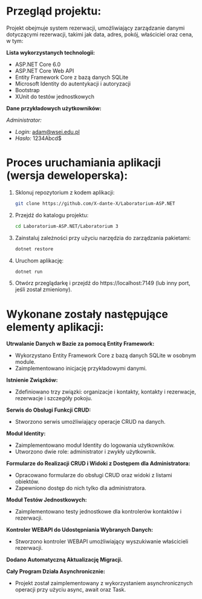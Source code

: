 # Przegląd projektu:

Projekt obejmuje system rezerwacji, umożliwiający zarządzanie danymi dotyczącymi rezerwacji, takimi jak data, adres, pokój, właściciel oraz cena, w tym:

**Lista wykorzystanych technologii:**
- ASP.NET Core 6.0
- ASP.NET Core Web API
- Entity Framework Core z bazą danych SQLite
- Microsoft Identity do autentykacji i autoryzacji
- Bootstrap
- XUnit do testów jednostkowych

**Dane przykładowych użytkowników:**

*Administrator:*
- *Login:* adam@wsei.edu.pl
- *Hasło:* 1234Abcd$

# Proces uruchamiania aplikacji (wersja deweloperska):

1. Sklonuj repozytorium z kodem aplikacji:
   ```bash
   git clone https://github.com/X-dante-X/Laboratorium-ASP.NET
   ```
2. Przejdź do katalogu projektu:
   ```bash
   cd Laboratorium-ASP.NET/Laboratorium 3
   ```
3. Zainstaluj zależności przy użyciu narzędzia do zarządzania pakietami:
      ```bash
   dotnet restore
   ```
4. Uruchom aplikację:
   ```bash
   dotnet run
   ``` 
5. Otwórz przeglądarkę i przejdź do https://localhost:7149 (lub inny port, jeśli został zmieniony).

# Wykonane zostały następujące elementy aplikacji:

**Utrwalanie Danych w Bazie za pomocą Entity Framework:**

- Wykorzystano Entity Framework Core z bazą danych SQLite w osobnym module.
- Zaimplementowano inicjację przykładowymi danymi.

**Istnienie Związków:**

- Zdefiniowano trzy związki: organizacje i kontakty, kontakty i rezerwacje, rezerwacje i szczegóły pokoju.

**Serwis do Obsługi Funkcji CRUD:**

- Stworzono serwis umożliwiający operacje CRUD na danych.

**Moduł Identity:**

- Zaimplementowano moduł Identity do logowania użytkowników.
- Utworzono dwie role: administrator i zwykły użytkownik.

**Formularze do Realizacji CRUD i Widoki z Dostępem dla Administratora:**

- Opracowano formularze do obsługi CRUD oraz widoki z listami obiektów.
- Zapewniono dostęp do nich tylko dla administratora.

**Moduł Testów Jednostkowych:**

- Zaimplementowano testy jednostkowe dla kontrolerów kontaktów i rezerwacji.

**Kontroler WEBAPI do Udostępniania Wybranych Danych:**

- Stworzono kontroler WEBAPI umożliwiający wyszukiwanie właścicieli rezerwacji.

**Dodano Automatyczną Aktualizację Migracji.**

**Cały Program Działa Asynchronicznie:**

- Projekt został zaimplementowany z wykorzystaniem asynchronicznych operacji przy użyciu async, await oraz Task.
  
